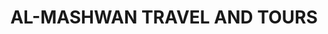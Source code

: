 ---
title: "AL-MASHWAN TRAVEL AND TOURS"
url: /karachi/al-mashwan-travel-and-tours/
shop: travel agency
---